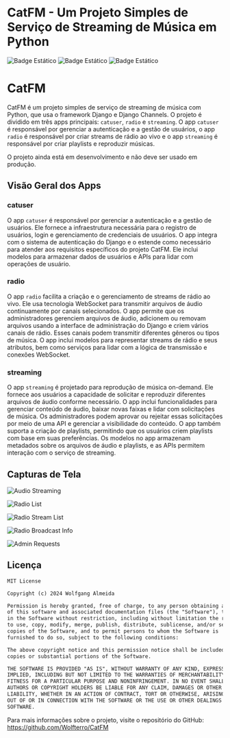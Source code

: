 # CatFM - Um Projeto Simples de Serviço de Streaming de Música em Python

![Badge Estático](https://img.shields.io/badge/Python-3.9_%7C_3.10_%7C_3.11_%7C_3.12-blue)
![Badge Estático](https://img.shields.io/badge/Licença-Licença_MIT-green)
![Badge Estático](https://img.shields.io/badge/Cobertura_de_Testes-0_%25-red)

# CatFM

CatFM é um projeto simples de serviço de streaming de música com Python, que usa o
framework Django e Django Channels. O projeto é dividido em três apps principais:
`catuser`, `radio` e `streaming`. O app `catuser` é responsável por gerenciar a
autenticação e a gestão de usuários, o app `radio` é responsável por criar streams
de rádio ao vivo e o app `streaming` é responsável por criar playlists e reproduzir
músicas.

O projeto ainda está em desenvolvimento e não deve ser usado em produção.

## Visão Geral dos Apps

### catuser

O app `catuser` é responsável por gerenciar a autenticação e a gestão de usuários.
Ele fornece a infraestrutura necessária para o registro de usuários, login e
gerenciamento de credenciais de usuários. O app integra com o sistema de
autenticação do Django e o estende como necessário para atender aos requisitos
específicos do projeto CatFM. Ele inclui modelos para armazenar dados de usuários
e APIs para lidar com operações de usuário.

### radio

O app `radio` facilita a criação e o gerenciamento de streams de rádio ao vivo.
Ele usa tecnologia WebSocket para transmitir arquivos de áudio continuamente por
canais selecionados. O app permite que os administradores gerenciem arquivos de
áudio, adicionem ou removam arquivos usando a interface de administração do
Django e criem vários canais de rádio. Esses canais podem transmitir diferentes
gêneros ou tipos de música. O app inclui modelos para representar streams de rádio
e seus atributos, bem como serviços para lidar com a lógica de transmissão e
conexões WebSocket.

### streaming

O app `streaming` é projetado para reprodução de música on-demand. Ele fornece
aos usuários a capacidade de solicitar e reproduzir diferentes arquivos de áudio
conforme necessário. O app inclui funcionalidades para gerenciar conteúdo de
áudio, baixar novas faixas e lidar com solicitações de música. Os administradores
podem aprovar ou rejeitar essas solicitações por meio de uma API e gerenciar a
visibilidade do conteúdo. O app também suporta a criação de playlists, permitindo
que os usuários criem playlists com base em suas preferências. Os modelos no app
armazenam metadados sobre os arquivos de áudio e playlists, e as APIs permitem
interação com o serviço de streaming.

## Capturas de Tela

![Audio Streaming](https://github.com/Wolfterro/CatFM/docs/screenshots/screenshot01.png?raw=true)

![Radio List](https://github.com/Wolfterro/CatFM/docs/screenshots/screenshot02.png?raw=true)

![Radio Stream List](https://github.com/Wolfterro/CatFM/docs/screenshots/screenshot03.png?raw=true)

![Radio Broadcast Info](https://github.com/Wolfterro/CatFM/docs/screenshots/screenshot04.png?raw=true)

![Admin Requests](https://github.com/Wolfterro/CatFM/docs/screenshots/screenshot05.png?raw=true)

## Licença

```txt
MIT License

Copyright (c) 2024 Wolfgang Almeida

Permission is hereby granted, free of charge, to any person obtaining a copy
of this software and associated documentation files (the "Software"), to deal
in the Software without restriction, including without limitation the rights
to use, copy, modify, merge, publish, distribute, sublicense, and/or sell
copies of the Software, and to permit persons to whom the Software is
furnished to do so, subject to the following conditions:

The above copyright notice and this permission notice shall be included in all
copies or substantial portions of the Software.

THE SOFTWARE IS PROVIDED "AS IS", WITHOUT WARRANTY OF ANY KIND, EXPRESS OR
IMPLIED, INCLUDING BUT NOT LIMITED TO THE WARRANTIES OF MERCHANTABILITY,
FITNESS FOR A PARTICULAR PURPOSE AND NONINFRINGEMENT. IN NO EVENT SHALL THE
AUTHORS OR COPYRIGHT HOLDERS BE LIABLE FOR ANY CLAIM, DAMAGES OR OTHER
LIABILITY, WHETHER IN AN ACTION OF CONTRACT, TORT OR OTHERWISE, ARISING FROM,
OUT OF OR IN CONNECTION WITH THE SOFTWARE OR THE USE OR OTHER DEALINGS IN THE
SOFTWARE.

```

Para mais informações sobre o projeto, visite o repositório do GitHub:
https://github.com/Wolfterro/CatFM